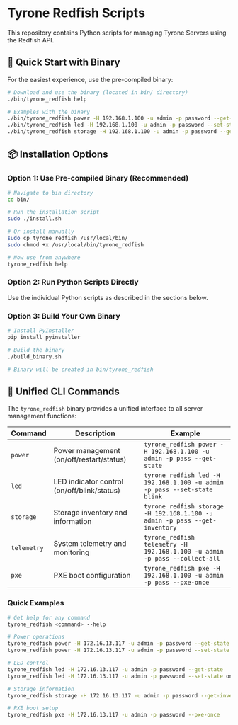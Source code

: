# Tyrone Redfish Scripts

This repository contains Python scripts for managing Tyrone Servers using the Redfish API.

## 🚀 Quick Start with Binary

For the easiest experience, use the pre-compiled binary:

```bash
# Download and use the binary (located in bin/ directory)
./bin/tyrone_redfish help

# Examples with the binary
./bin/tyrone_redfish power -H 192.168.1.100 -u admin -p password --get-state
./bin/tyrone_redfish led -H 192.168.1.100 -u admin -p password --set-state on
./bin/tyrone_redfish storage -H 192.168.1.100 -u admin -p password --get-inventory
```

## 📦 Installation Options

### Option 1: Use Pre-compiled Binary (Recommended)
```bash
# Navigate to bin directory
cd bin/

# Run the installation script
sudo ./install.sh

# Or install manually
sudo cp tyrone_redfish /usr/local/bin/
sudo chmod +x /usr/local/bin/tyrone_redfish

# Now use from anywhere
tyrone_redfish help
```

### Option 2: Run Python Scripts Directly
Use the individual Python scripts as described in the sections below.

### Option 3: Build Your Own Binary
```bash
# Install PyInstaller
pip install pyinstaller

# Build the binary
./build_binary.sh

# Binary will be created in bin/tyrone_redfish
```

## 🔧 Unified CLI Commands

The `tyrone_redfish` binary provides a unified interface to all server management functions:

| Command | Description | Example |
|---------|-------------|---------|
| `power` | Power management (on/off/restart/status) | `tyrone_redfish power -H 192.168.1.100 -u admin -p pass --get-state` |
| `led` | LED indicator control (on/off/blink/status) | `tyrone_redfish led -H 192.168.1.100 -u admin -p pass --set-state blink` |
| `storage` | Storage inventory and information | `tyrone_redfish storage -H 192.168.1.100 -u admin -p pass --get-inventory` |
| `telemetry` | System telemetry and monitoring | `tyrone_redfish telemetry -H 192.168.1.100 -u admin -p pass --collect-all` |
| `pxe` | PXE boot configuration | `tyrone_redfish pxe -H 192.168.1.100 -u admin -p pass --pxe-once` |

### Quick Examples
```bash
# Get help for any command
tyrone_redfish <command> --help

# Power operations
tyrone_redfish power -H 172.16.13.117 -u admin -p password --get-state
tyrone_redfish power -H 172.16.13.117 -u admin -p password --set-state restart

# LED control
tyrone_redfish led -H 172.16.13.117 -u admin -p password --get-state
tyrone_redfish led -H 172.16.13.117 -u admin -p password --set-state on

# Storage information
tyrone_redfish storage -H 172.16.13.117 -u admin -p password --get-inventory

# PXE boot setup
tyrone_redfish pxe -H 172.16.13.117 -u admin -p password --pxe-once
```